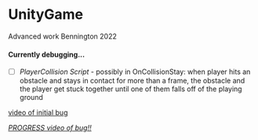 # UnityGame
Advanced work Bennington 2022

#### Currently debugging... 

- [ ] *PlayerCollision Script* - possibly in OnCollisionStay: when player hits an obstacle and stays in contact for more than a frame, the obstacle and the player get stuck together until one of them falls off of the playing ground 

[video of initial bug](https://drive.google.com/file/d/1ZmKTVZOmkKcH46sZOwlaJa-lCvVBX-wI/view?usp=sharing)

[*PROGRESS video of bug!!*](https://www.youtube.com/watch?v=3v3ZlltAYKg) 
